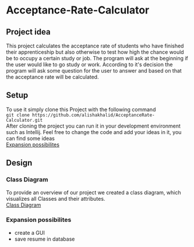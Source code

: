 # Acceptance-Rate-Calculator
## Project idea
This project calculates the acceptance rate of students who have finished their apprenticeship but also otherwise to test how high the chance would be to occupy a certain study or job. The program will ask at the beginning if the user would like to go study or work. According to it's decision the program will ask some question for the user to answer and based on that the acceptance rate will be calculated.
## Setup
To use it simply clone this Project with the following command\
`git clone https://github.com/alishakhalid/AcceptanceRate-Calculator.git`\
After cloning the project you can run it in your development environment such as Intellij. 
Feel free to change the code and add your ideas in it, you can find some ideas <br />
[Expansion possibilites](#expansion-possibilites)
## Design
### Class Diagram
To provide an overview of our project we created a class diagram, which visualizes all Classes and their attributes. <br />
[Class Diagram](https://viewer.diagrams.net/?tags=%7B%7D&highlight=0000ff&edit=_blank&layers=1&nav=1&page-id=AaBnG3Z9tdgh9yHKius-&title=ARC_ClassDiagram-ClassDiagram.drawio.png#R%3Cmxfile%20pages%3D%223%22%3E%3Cdiagram%20id%3D%22kgpKYQtTHZ0yAKxKKP6v%22%20name%3D%22questionForJobResume%22%3E7V1bc5s4GP01mdl9cIa7zaNzbXeyk07TbbePCsg2E4yoLDf2%2FvoVIDBIMmBzMUmcdiZIAgHfOd9NEsqFfr3c3GMQLv5GLvQvNMXdXOg3F5qmqopGf0U126TGsFnFHHtuUqXsKp68%2FyC7Mq1dey5csbqkiiDkEy8sVjooCKBDCnUAY%2FRaPG2GfLdQEYI5LDxGVPHkAB8Kp%2F3wXLJIaidm7uxP0JsvSPbCrGUJ0pNZxWoBXPSaq9JvL%2FRrjBBJjpaba%2BhHwivK5W5Pa%2FZgGAakzgV6sL6622Db2T4oYfD445sG7kesl9%2FAX7MXnjoEYfbEZJuKgT58GB2ul%2F6DN4O%2BF9DSVQixt4QEYtris%2Bovu7orCgoBtC5qV%2BOy74Nw5T3H3Sq0BkNnjVfeb%2FgVrhLs41q0DlzoslImuLhAMHrJoIg6nXm%2Bf418hOMn1e%2BmN%2FaNmZ2Za7lRrm9vtegK%2Bli5enUa%2FaP1okRT8UBM4CZXxSR8DxF9Vbylp6StKdqM7hNWfN1xJ2PIIsebSXodYHydZ13vIKUHDNUDENYEhAVwQ%2BQFJL6veXVh3nDAIkwWaI4C4OehHQxEpbSujZthFmAby2ATURubXaFmCqh9fjwr5ZFKqSvVSqn3qpTWR1RK81DcrBq2VKKURguoLT49fIfTn1%2FVh%2BtwNl1fP2uhP9LH1bAtyNJnAj4GwTcHiq7VQ6UNVZKDMhFACTEV%2FBOhbz6nj8QjBF0a4LHiDoTbXe1VDkPge%2FMgMqRwRiIYQuB4wfwhLt1E4oeBO43CTFp89pHzImghFT%2Fe%2Fsu6iws%2FCyqZw06xTZNSpS1MCcBzSGrwOZJIKfQY%2BoBQf1CMriVIsku%2FRMzfTxmF48IKrbED2UU7OlC5gm3uNKZPe29jy2%2BzI1fS4Y5q2Rsezz6jRnj17k3CuCh4w5Tov8qD3poBMHS5AfgBwUsAVyuqiWcTUMXfzk1AMb429I5MgPw2dzVPN8tP38PzTg2MWSNUfPcGhnMgll0v5ugsEDTFQDA2Of%2BsIP4LPdO0ab2EZ6tTSepKq8PwT%2FP5bRHrdm2SNe7FJqW3kVqN3cVp72g2W0FywTP2MMsiBUuMm3%2Bt4Yp4KLhDJSyOtNZzgD9lBH1GhKClnJAZBRWBguW5aRsMZXxIUCyRgyaStixnr%2BRsuyTVxkX6qFY9lvbJpPRVhRTsxYsuPoJAKIS06coFq0VszxITlk4PTE5GIKk1U1smEENeuTTtiVEAX2uJU0bRn2qpP0u7SF6lseUzuMFwrSwjE67mXqsV%2Bpbhl2Pvd%2Bp9XXCeBzl%2ByNXgKNbrPIgU5RqJ%2Bpseci2l9rHzICcfclXFiZDfiXLCewxc%2BDkI16RRjNKDIymDpudwYsSHE4pyqeR%2BVK7Hyugi5Y3Cd1vLo%2FQZpRhnA3C4AciArLAA%2FHhOe2ZbtNte4BGPGoH%2FYBxgrgQYc2l0O9kKh3HHJqEyfdbq2o4sktTUsdGS%2FeAU%2FbTpiHxao4amD3jIrBM91swT67E4SC%2FPDs8Bdj18zTqT470G2B%2FSv%2BqH4nZcgC2Y2fb8q5j9vnlj2RSUTNoVqFidoSJZ%2FvXtbC%2Bb2MtxjTVg%2FdrL974GrJTYb9devsPgsikop7eX4nzs42zmOfBsM5vYzMngBnHFOcsPYDPHh%2BI2tEFcTQabBZYhlYFPYkHkSw6GgMCsbl44g5XeyYhP3QWY2UCOkq7ZbDqOM%2BFMeM3FD0JHpsL3UxhPnhR77XcYWCpyW%2BDiE3I84J9dRRNXYU%2BG5iokixI%2BgK%2BwDwVucL5C1M%2Bzr8hDOwBfYdrt%2BArTHrivUMXBsT2r4s5%2Boub3sao6OEehfURHoTadUTq5p9BlnuKNj8Q0RkWv%2BeXypCtUjHc4PtYYFePkqMi%2BXLV89mVBUIDH%2BrVGJHFGkcCmUQAxf%2F6DPhr9T2%2Bv5I7%2BjA4jOSqRiEczsPT8bXJNFoVRgesG%2Fb2A%2Fm8YhVtCS7GTxM9FXahquOHakqeMGgOEl8AvNr8yWUbtRvKccaMPCaXOiH1EIb2eAktG7KOLqNmhlKBsKzR71J4HrHsl92hxI8EgWM1op2n3NAJIT3hF2C3ePX%2F5M3Be5rG3GHEy10wzkzV3vJO8661CHzCpe0EcemRS8REg%2BQdKwaVHcXQMXDf7Tm6VUoJSLGGFJY%2Bgo%2Fel9a8Lj8An%2BlZR9SsGEaQ51e5d6UZ6tdbZEq3rbM2DKi562P9dxTmCrLvDinlkBNkdzh9y6YPa09qHVjZZkc97ifr59mOVpqhYaj1YuhsBEhc%2FfLwRoNpLQZnp6X9UyOISeYEQA1gJqsnWWJySStXftcGNR2KOXdq6xcoxzS5VQ2Ba1HizyRe2uULODrXNy%2Bpv4pSDeammO7lsC7dqSFPdMi65pbCWeWnY2c9kYhX7rBx3TFcU8UtsK%2FodgD6kEVCzNJDlgCwBlGd%2Fu2Rvb2JXltXtT%2Bmq8rmyZG5%2FJleexpXkcHUSuCx7y1K3vXmbNGmLjRCXtzU1Y6dJ9A5ftcdNK2qSlUaTPlM6XbZc9qxBZw0aqgbZerUGWb1q0P4vOp8IptSQf9LZccy%2BC7toVFQIuygcQ4m0ynYVqN7srW6m0DDgMhRuRqLmVk%2BtxThizI8hWeOg%2B9i9lzSwbOOdvrE1lCNjZ4Pz6zo%2FxtPS3juGKr9Pt3sCilE2cN29%2B1G%2BndGISltUe%2BPJg9ey0GyKjc01zQf5Tdzs4Q1bGKKLjEIdQJzW2CP3fiPl0jDMgvszh%2BL8SrcvrGRcOpvUtYVUFW6xlFnTsrXGndO5vyyGKhDINvsySaXrEboGXud3k%2BPDnj2usbV9IsU5qCSLyWYc7xCO9if8hu4833%2FsP8QeoiNKZ4AO2Elh0oobUjWN48sA%2FZAp%2BqHebYmQj5kTS%2Bq%2FhumgUoINJYIXeDe26oXw1Zyixd0fs0lO3%2F1JIP32fw%3D%3D%3C%2Fdiagram%3E%3Cdiagram%20id%3D%22hEsNZRRaP0Myx-4dMQsu%22%20name%3D%22Page-2%22%3E3Vbfb5swEP5r8pgKcCHkMYF0fVimbunaai%2BVC1ewYjA1Jj%2F21%2B8cDIEkbddO1aYRKfJ9Pn%2Bc774zHpAg23yStEjnIgY%2BcKx4MyDhwHF838F%2FDWwbwK%2BBRLK4hqw9sGA%2FoQbtBq1YDKXBakgJwRUr%2BmAk8hwi1cOolGLdd3sUPO4BBU2gF4YGFhHlcOR2y2KVml24He9LYEnavNm2zExGG2cDlCmNxboDkdmABFIIVY%2ByTQBc567Jy03ytCDzL06Sf72s7u%2F8%2BfTHzbAmu3jLknYLEnL1buqNfJosZRiI%2B%2BVNKr8Xd9NpOXRr6hXllcmX2avaNgnEbRd6WGX8M3sEznK0phiMYhEr6C4inJtESkg9AZJloADHITf%2BV3tsuk6ZgkVBI825RskhlqqMo2XjEGWgKC6Rrc05LUr2sAvHQkRCVMmSreAblLXaNLoCHQ%2FlE86SHDElNHGJ72F5cq2NkHiIiErpiIJWbTtKUeUxxMYql6Ci1BiPGE8guN4aJoPYE%2F3TTkqKJXRmQiuYzRy9gnHewS8m4Th0ETeZxjhhcyDNV%2Bpqt2LDJgWBmZRbXGdYhoSMaiLToUPHG9fAei%2F4RsRpV%2BvEtDI1PZa05Hsd4cBI6Q2y8o5kdcE4XFLMsvxdgf0dHf2H%2BnDs8ev6GJEzb3RCIp71QRJpvg8vHT2dehaC5WoXgzsduOGBQIRUqUhETnlXIv9O2Z5vkmfLRuwz%2F9zqPKRXxJF7VEL7RIv7H1Y%2B%2B6h8NI6xlaoMroXu9peqeXhaPwilRLbLP35XJvqzr6uK5IhBHjfIAxfRsnEzdw2%2FV2n73ZW2xq6L2sKjopKrVjX1LiBuLhl%2F2JMSOFV45vSvOSeKY5Zeadl3z3rH6%2FeyPXb7JKWoZARmXfc6cEhl%2B9jy3vm4fV5jxpwnoI6Yd%2FJpt3hKUWjub0m1%2B%2F6qSWa%2FAA%3D%3D%3C%2Fdiagram%3E%3Cdiagram%20id%3D%22AaBnG3Z9tdgh9yHKius-%22%20name%3D%22ClassDiagram%22%3E7Z1tc5u4FoB%2FTWa6H%2BJBvPMxL203d5rbzibd3v2o2IpNg8GLcZr0118JJAzoEDutQXJGuzuzRgbHFg%2FnHJ03nTgXy6ePOV4trrMZSU5sa%2FZ04lye2DbyLJv%2Bj4088xE%2F4iPzPJ5VY9Z24Cb%2BSfiJYnQTz8iaj1VDRZYlRbxqD06zNCXTojWG8zz70T7tPktmrYEVnpPW12ADN1OcEOm0b%2FGsWFSjodc4%2B08SzxfiLyOLv7PE4mQ%2BsF7gWfajMeS8P3Eu8iwrqlfLpwuSsNkT83K3ur5Jw%2BDbdTxfnm0un2%2B%2BX16fVh%2F24TWX1D8hJ2lx2I%2Fm9%2FIRJxs%2BXxdZkhA6pdVPLp7FPK5%2FxMsEp%2FTo%2FD5Lixv%2BDqLHOInnKX09pV%2BP5HTgkeRFTG%2FBGX%2BjyFZ0dLqIk9kn%2FJxt2I9YF3j6II7OF1ke%2F6QfixP%2BmfTtvOA02X7rjBt2JR226GhO1vScL2JmUGfoGj%2B1TvyE1wUfmNLfiVfr%2BK7%2BGUucz%2BP0PCuKbCmuyjbpjMz40fqBFNMFP2CTQOcqy8vpcdAZ%2B7f84nn2QBrvXFoX79%2Fb7Io4SRrjH84uo0uPju95dzkFbG7JU4Ntfrc%2FkmxJivyZnsLfDUJ%2BCX90TyPbqwZ%2BbB8E2%2BF0L5oPgRPyB5A%2FfPP6w7eA0RecsVfw5ku8nZbPfsncWZ7j508xu0VndHR7aPsJg6RG05%2Bzw3d%2FSJDSmSmke5BmFbWN6edDAtyE3Be92K5XeBqn80%2FlOZfuduQvPmFsKKPX3ieldFjEsxlJS3gKXOCKL0bMKovTopxQ75z%2BR%2Bf9wpp4Jx794hf0GG2P6X%2Fs9JwCltLfguMSDELh%2FUHY7PwKl3tSZu9NGafK9vdjSpx3cKQCECn6vG%2BWpALpr%2Bq1gUU5LJ6tGBYHhCVmeitdL%2BJVBcxNkdNbZoBRD0wQKgbGlYCRsEji8nZXWAgbE%2F0SE0t6dxOyheCWMXJ5iiRQHBkUB4AiwXck%2BZKt4yLO2Ofn1bkdWI6IB2S5%2BwExlAHjATyclyKEzjG9uz8Jt1LW1DzZy4wxYkYDrJBqxRRKXL2fbaaYPbc4%2BZRVr8yi7PgXZVHQXpT5ey%2FKImsg9iLQKEqxsJ%2BNOTSQnAr3pkeXxZbw6pnV1hHQony1hWRridFyT5hDmLEyyzbsJhhWlLOifKGFYNcgfsRxwmb%2FhuCCU8Pm0SCjHJm912LDMSOvzk%2FLyM13NgkMlevypYFFPSwCDHWwIBCWRKytjKmrFzCecltXDo5KYBjf34hEhHvas0P5%2FpDrSQCQ2ZwItwudxkU2Zw6b99vR8%2Bkmf6wncDudqDud26s%2FZeWtZ2d8J0XxzD0ueFNkzOdSLIU%2FhjzFxf%2FY5RPb44f%2F8E9jry%2BfmgfP4iClc1Fd5TuOGGDXoYmFXDGwvbg8al39heQxnVLmVnqd28WKPI9Sxz5mdsaSO%2BjwHZXAD9XQh5jdkPIj94SIy%2FR1tsmn5KXzOBMFzufkRSp5hIjd1xehzElC9cZj86QhkHvBL9iz0DY%2BwWPzCSLX54ascAp6smUdRq4s6YZL1ECwU3AZp2dzYpZhw6lFdAinIAjLYIaSLTsFN2uSV%2FLphXweSZKZvB6NsAK8hyNjBcVajf2tjgjARwgSMZROsmUXIQu%2BX9gnZ%2FShs6Y5wQXpCJUPWf6VyqLbjNmWnzfFu1JrWSxpmD6dWw%2B0hek80NGPOZ7xt4QvwGLC7CpdbYqbB2agym%2FSA5LO6ZzIb30j%2BCEl63X11l2WJQSnbL7w%2Bvz6hqcIPGb0dxuZp57wULkqlbMZq%2FwSPJt9rXXqbcbU6DtJf5bEdUYNYnohBqWajMsY8nRzY2w9EhaqB5hH4tSauK4%2FuktiFuNlls5uF3Hackygwzsm7H0dE66tlWPClh0TdJLInzilRpQccTFOiaNzSlhtn4QTytafG0WA3EKDKUfYJ1GtAc5K4Cj5UxPGGTCz8hDeCRibwVL%2BTRhHLyIAxwJIxFDLSAfK6ec29n%2ByO2FiM3X2rj6mb38Xr%2F%2FoSJt6VWfEjXK4fDnNYGRx01chQOnqLM04Y%2FIyjoBLOMObhrwBHoOReZNL2mreWpjVdOUGKs2hgnwEI1MlL%2B8qqugtJ%2BuLbMl%2B9fnzJ2o3dcFClauzM2p3eUuy0kdaLMoWD7Z19fn905SswDIXw6ACBp1913uDMdjnC80JbjhDdwm2yvNpQNMWNF9OdhgZNDiuVIH2J85nFxmdLEPbm6AtUr5AkL1YV58lNozD9NgcpkHAjbaaNKCkRow1SQvCoTwdLlytRw%2FjGS640%2FTv6siUSQwgn%2Bpn%2FbcqPCFohmt4AZdJmApPLXGBSjxHxaUu0zA1WPrTAhV5jkuLD6SKpjH9Beu4eK5w%2Bbo9NsyoZwas8hxZxMBx34JMFym7oaKhTonPbXfUQKQBRFD158gQyd6kCQOjTOmsaj%2Br7E6Di3pcoNrPkRUV3CmQJVhuY8IlNo0QsUFHPTpQkejI6MBdCb5ndzUwBhUNULEt5eawJ4fZhJTpZgWU6Oyq%2FTQYKcDIUW0gi9RguKt2RY6xhjUiBkhSGpkYKGmkQ4bJiRwTCSCPCERisFBBX1JkvknftWqITGxTW4gi1ZoI%2BX3Zj0s6ddck3bwz9Wh6QePYqpUR8vvyL%2Bo8WEOOjuS46r00fWmKeLVK4oqd2%2Bym2MyeDT664SPyJRTiIwcW6oYCLYK%2BZfmDAUg3gPZNsBkOoEAOZ1byh97M6QYnBTmbMgsZp1PyFy76sgdNG2RtoHJt9TY0nPdcSqV%2FN3TKqEj6kHUdhEY86UaSp9ywDuRcrko8NTCqw1cGIN0ACpTb18JEg0TRKqez91WOVBiONOOo3sNXIUd9bqESojJBcG240Y0bW719DXulS%2FlTtXtjpa3MGMLTBSR%2BjI9aN6iA1rZjQwVXTLeVmjGLtCUoVG9Xv9CIsiSoTCU05GhGjm%2BpN6hhh3WDHN5K1JhD2tEjGkkppOcFz1BJj%2Bg2Sww%2B2uHjKbemQ9hb3TB8ROlNbADSD6BQueUcwv7ELUCs%2BIZnGhp%2BNOMnQOrt5hfirSU%2Fhh1N2XGUW86irgNmJ7unVo9JFNKUHl%2B55exGEgm6tDx3qVRstDy3JlE4fsfzUTZhE9vn7ex1jiz%2BkZo0O3fl8MXVLVwuavr2HFvfHodfIfZes0Wwatc2k6KK4%2FC4wS01qJab53i5ZKoGp%2FMNnott1E2784F0Xf3g%2F1b%2FnlF3rXUhG7sDhintGZEIqEXPmLvWevKiHapANorr2BRX3WpcaC4ExVZB4SMqRg8Pm7xK47Xv655NIEsWzcaPgwksb3%2BudFFhHtx740eWP3xJMFtiGKNHK2L2VXHDESMHxkzTQm1xgdrQjYsL3HaDaqn%2F4qURL7rxAragGxeY3pY%2Bn%2FOY%2FlxcrVYMN3pxA3WdG5cbs4W1ZkhAneVGXY331brHKZ1len9%2FEroi4tkXYmdrE8nSBR9gr4pxJQrQQLfiZ06Kq9stOgYafaABtpwYWQ3BeRclNBcJyR8MNxpyU2%2Bkq4wbJPqE6Rg29%2B2TRtgcTSzknrzJsLnPT9wZNg%2F53dIkao5CfZMuAits0mMdkpw9N5LvB0wVPyKzRxN%2BxPduB656%2FHgmfHVs4StP5BSK8BWwNAtFR7umuqt3Jjw8cXD0aomfLrNlPI0Tchmvy2YulanEzAdjKR3aUvJfbyntSc5wqzI5YrWpN6gso529wU8hz0wIVCOggIDWyEBBhe%2FGcaiOCCBmBRIxmGqCO2gID2HVDKEWJx%2BynBWxlzt%2FJ583xbtSU1mzrhYrd2oW3ccsTKcDz8nHHM%2F4WyKYUXakv0pXm4JnvUpvirpV4C1RlFi9Ve8zbi3w%2Bvz6xngd9AIdaEQ9sujr85DjWWPX59uM6dF3DQUK7Zpg4NILLmhj%2B3HpQmGgrVMi9LyWU2JiWbWP6006JgJljony0tIcb5zAH7rtJ3%2FJKr0p2HZFl3yxZHWQ0yRy9xWIb2rfe4FlBy9dQF9U33r7BNQ%2F%2F3ceilDThwK1Hwhvx%2BPw5sgXNbuqya8bl%2BxNvnSFx0OXg5IM9E6Ft581%2FsJj8xeGom9XjWC0Z6FWHbU%2FvK0KJxKWmx9vnT2w74dzafw%2Bw9mnwd6M6ZL6DnSkr4EyuakaEqM89R1oQV8Tc7nJy8XwVfoPwfnaBC10Ikd5FjzQHZyRk26WdyT%2FfH8zXWRZcomfDTdacaM%2BGx5soGqCEwqR2DfRfajoRE%2Bf5mZWc2nulj5bk9qsJ0Oq9RHyZDGihxfKmoS%2B0%2FZEvdkmPcH%2Brim9mvQAzVE%2F39%2FHU2Ia9bwNB5An0tjrTj2iH6WyTj1AO2dmQmcN7syCfUg9FxyfiwdsgmmsZ3VEqG7QA7RlNknOb0RnIcfrhMECO5JxE027mrjV%2B6MeHjjY8VOmcRmdNbiEqp%2F339JZEDKD6axQzskqXYUmIqEfLJA6GxcW2ChuZZeabW%2F1ggYKRowLDdzBad3QR%2BAy3sAyPixgBGJcWuRs%2BJIWkYRudJJmxEABilGJieAweVWDcBmvkmyJK2zqAgXDjXpuoHY940oaOCFHSJq%2BrqZC9pjsLp1oEnuIqJNC8Mr7R71tm8HpeHCyLdVGc2SDOFVtT%2FtYMgXHOrLkKDep4RaXQjQZk1o3YnzVJjW4I5cJZClEAqjdBZEYKpIVwTurl6W7ZmNjbbGJVOueqC99kHJjtjTWFhzHVq6CYIFTJpduU08ri7fZU9cYxUfBl6va%2BxPJfmaTTfg2MjNqrVfXJ4v0wp3lpMKXfHjc4DB7GQTrdQ1VPBrBNZjgio5vE8AIjqaSpxVh%2B1VMSasi0MThtSFHeTlpBCdvbNaY%2Fol7kx6mIzTKK0mRBTuiTX6YhrSorx%2BNemKqTLh8Io8kMQXHWgGjfBslZEG7nhhXs0ImVO%2BjVFcfvlByXForra2UYOdPawllRI4OeCnfZwmJ%2FVp0KUb%2BlcrhunzZ96OTRvkymiD3l8qXD1yMfOCudlITOtcNJqEfbf85aXl8nABNbMu1xD92%2B%2FOrCmj%2BkVuc5L%2BCOo3J6mC%2B%2BKSq6Fr6pNd24ZP%2BkGN5L38zt9u1r33BQN0kLdkrf5NNqUw2vtM34jsNgy7xe5oDw7Xiq5c1Zg06tn7fPvDH4yFFFlxCEK%2FfP1ESyl8yMwnh2oGj3EGKLChIU0Wc12f0Btxmf%2BKULh8vcroOmcbrpaFIO4o08JhCERpO0S3By2pfcSOCNIRHvQMVWVCUhtPD5jCekdywoyM7GvhSTf8Z3aAY0Zl69rx%2B%2FD5Lv55h17uy%2Fv537t%2FenP6Kq6s9g7%2FUXW%2BvPRlet4bd2d4OoZF8T1TD8zvI77Lf3bayx790MDcMkj3kN8z3QXLpdhsXzLG5YBAS%2B2QJvPa1SsLBNIvY3Km7pM4qQ%2BTqs7FBDq9u0P7oaON7QfLix5ggSplQ3QMPIXlFw8O52WRJJ%2B%2BapBuT3aoHLFDl4bgCxNV1vzJrErT38Dv5tQ3L9OkHjRBfL%2B5sCB0OYli%2Feqsy223b3acBN7z7oqSRH714wUBRUiSvw2%2FJdJEygURvfELmpgHoG7DTLbHNiqArsuVtyxyxNmzFSrsLxsPJT1vOp2OWetHhb9cWZjKvpgxlQEUd7Q1fv6UPkjacorZlH8S2Q0lFVU%2BvYwOMAmCAZcDYwMA%2BhO%2FZXRURw9Way%2BRz6AUOEFAdGxyzKZVmTEBxUhCK4cyc3dtSdU2YusuEMXaODTekXHmJfgUauiVcy275JSYWqs94WxtYIbG%2BOhKHhed2GhEEXHP1%2BSvCsOuvaF8wkL%2FClhMmv6Z0VnKqs54l7o2n4tg8FS6SHBVAlpzYWHAsRwXcEWMjwIt721w22TSKejhFbR%2BkOwaE1YBrBbg9hvFK6AkMFJwcGRi4K0acrjc5TqfEOCR0YwbK8B6ZGZNnqRkTYOI2BMVg5owjx126DomvDdOm1xdhjBttGQO8ECMLHkeOufxNb%2B4MF3QezDrt2NdpqI6RiDaZUPEtuE4TbA7AnOwcMMrugILI2R%2BTV66yhtN18tK90nWPlTAilbl8la42hVB0xoLWByBoR4qRFRmcE1rWuQmIzqvqNgGQKXbTiCAoT3RkgqBE8w5B5YakLSlk%2BqHqwxC0pcW4DLmBRIIuQb03lmp8XHG7SFjTdRiOl3H25hnvuGCguJ3YK1U%2Fflv0bmF%2BJb971pH2Y35oiv09Ma7Lfg8H8u9JulCz9IVjuePRMAJJDvwH3sR3fCeIbBdFrtPOG0BRMPEsywp8O3Ii13PaH99Tbfxaqbdd6gsp5vovl1dIV4jwW29%2BQ%2BC%2FdP5AYlJs6qA7%2FKUHTeDPTc1yrKGXf%2FsBqWU0mljIbcrpU2viBu4OUQ1mDr3uodspPUWVz%2BB1%2FDbq5ueIje92tHcEWgKgzpPQ3UnkQA%2Bp9J1t6%2BVHDlnBixcM9cwdTY%2FVEZ65AyslZySdFHWENdVCiIlsP%2FQ8qhoCbxDCA7%2BTrBRybdhHuHSBw63xvgs8x%2Fq9C0Sry14115259vlDPXKyX948cofKPHVG0klB0F5J2vYwesRz4L9zKETBZkS%2FYocdoBlR7VSJonqAZ0qHu5amu3plj9nfSDjNdy8%2F%2FbGWn%2FQwz7KiiUmOV4vrbMa2%2Bnj%2Ffw%3D%3D%3C%2Fdiagram%3E%3C%2Fmxfile%3E)
### Expansion possibilites
* create a GUI
* save resume in database
